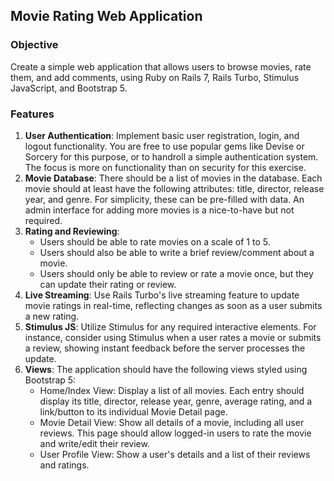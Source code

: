 ## Movie Rating Web Application

### Objective
Create a simple web application that allows users to browse movies, rate them, and add comments, using Ruby on Rails 7, Rails Turbo, Stimulus JavaScript, and Bootstrap 5.

### Features
1. **User Authentication**: Implement basic user registration, login, and logout functionality. You are free to use popular gems like Devise or Sorcery for this purpose, or to handroll a simple authentication system. The focus is more on functionality than on security for this exercise.
2. **Movie Database**: There should be a list of movies in the database. Each movie should at least have the following attributes: title, director, release year, and genre. For simplicity, these can be pre-filled with data. An admin interface for adding more movies is a nice-to-have but not required.
3. **Rating and Reviewing**:
	- Users should be able to rate movies on a scale of 1 to 5.
	- Users should also be able to write a brief review/comment about a movie.
	- Users should only be able to review or rate a movie once, but they can update their rating or review.
4. **Live Streaming**: Use Rails Turbo's live streaming feature to update movie ratings in real-time, reflecting changes as soon as a user submits a new rating.
5. **Stimulus JS**: Utilize Stimulus for any required interactive elements. For instance, consider using Stimulus when a user rates a movie or submits a review, showing instant feedback before the server processes the update.
6. **Views**: The application should have the following views styled using Bootstrap 5:
	- Home/Index View: Display a list of all movies. Each entry should display its title, director, release year, genre, average rating, and a link/button to its individual Movie Detail page.
	- Movie Detail View: Show all details of a movie, including all user reviews. This page should allow logged-in users to rate the movie and write/edit their review.
	- User Profile View: Show a user's details and a list of their reviews and ratings.
